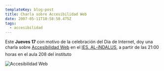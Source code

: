 ```yaml
---
templateKey: blog-post
title: Charla sobre Accesibilidad Web
date: 2007-05-11T18:58:50.475Z
tags:
  - accesibilidad
---
```

Este **Jueves 17** con motivo de la celebraci­ón del Dia de Internet, doy una charla sobre [Accesibilidad Web](http://es.wikipedia.org/wiki/Accesibilidad_web "La Accesibilidad") en el [IES. AL-íNDALUS](http://www.iesalandalus.org/moodle/mod/forum/discuss.php?d=642 "Instituto de Enseñanza Secundaria Al-índalus"), a partir de las 21:00 horas en el aula 208 del instituto

![Accesibilidad Web](https://i1.wp.com/www.javiermaties.com/sipuedo/wp-content/uploads/2007/05/accesibilidad.thumbnail.jpg)